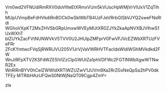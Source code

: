 Vm0wd2VFNUdiRmRXV0doVllteEtXRmxVUm5kVlJscHpWMjVrVlUxV1ZqTlhh
MUpUVmpBeFdHVkdiRnBOCk0wSklWbTB4UzFJeVRrbGlSbVJYQ2sweFNsRldi
WGhoVXpKT2MxZHVSbGRpUmxwWVEyMUtXR0ZJYkZkaApNVXBJVlhwS1UxWXhT
blZUYkZacFVtNUNWVkV5TVV0U2JHUlpZMFprV0FwVFJVcEZWbXRTUzFVeFRr
ZFcKYmtwcFVqSjRWRlJVU205V1JrVjVaVWRHVTFacldsWldiWGhMVkdkd2FW
WnJiRFpXTVZKSFdWZE5lVlZzClpGWUtZa1phVDFWc2FGTlNWbXgwWTNwR2Ex
WnRlRnBYV0hCelZWWldXRTlWZUZwV1JUVm9Xa2RrZGxNeQpSa2hPV0dkTFEy
MTRibHAzUFQwS0NtWjNaQT09Cgp4ZmY=

zla